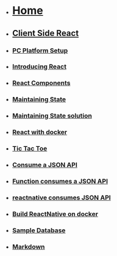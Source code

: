 <!-- docs/_sidebar.md -->

* [<h1>Home</h1>](/)
* [<h2>Client Side React</h2>](Block_1/README.md)
* [<h3>PC Platform Setup</h3>](Block_1/section_0/setup.md)
* [<h3>Introducing React</h3>](Block_1/section_1/react_intro.md)
* [<h3>React Components</h3>](Block_1/section_2/components.md)
* [<h3>Maintaining State</h3>](Block_1/section_3/maintainingState.md)
* [<h3>Maintaining State solution</h3>](Block_1/section_3/maintainingStateChallenge.md)
* [<h3>React with docker</h3>](Block_1/section_4/reactDevelopment1.md)
* [<h3>Tic  Tac Toe</h3>](Block_1/section_5/tictactoe.md)

* [<h3>Consume a JSON API</h3>](Block_1/section_6/consumejsonapi.md)

* [<h3>Function consumes a JSON API</h3>](Block_1/section_7/consumejsonfunc.md)

* [<h3>reactnative consumes JSON API</h3>](Block_1/section_8/reactNative.md)

* [<h3>Build ReactNative on docker</h3>](Block_1/section_9/ReactNativedocker.md)
* [<h3>Sample Database</h3>](Block_1/section_10/section_10.md)

* [<h3>Markdown</h3>](Block_1/section_12/section_12.md)

<!--
* [<h3>Consume a Postman API</h3>](Block_1/section_4/postmanAPI/postmanAPI.md)
* [<h3>ReactNative</h3>](Block_1/section_5/reactNativedocker/ReactNativedocker.md)
* [<h3>ReactNative - not used</h3>](Block_1/section_6/reactNative/ReactNative.md)
-->